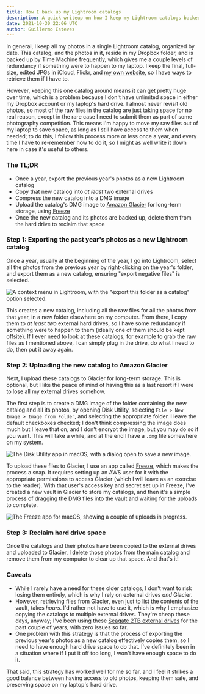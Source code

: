 ```yaml
---
title: How I back up my Lightroom catalogs
description: A quick writeup on how I keep my Lightroom catalogs backed up.
date: 2021-10-30 22:06 UTC
author: Guillermo Esteves
---
```


In general, I keep all my photos in a single Lightroom catalog, organized by date. This catalog, and the photos in it, reside in my Dropbox folder, and is backed up by Time Machine frequently, which gives me a couple levels of redundancy if something were to happen to my laptop. I keep the final, full-size, edited JPGs in iCloud, Flickr, and [my own website](https://www.allencompassingtrip.com), so I have ways to retrieve them if I have to.

However, keeping this one catalog around means it can get pretty huge over time, which is a problem because I don't have unlimited space in either my Dropbox account or my laptop's hard drive. I almost never revisit old photos, so most of the raw files in the catalog are just taking space for no real reason, except in the rare case I need to submit them as part of some photography competition. This means I'm happy to move my raw files out of my laptop to save space, as long as I still have access to them when needed; to do this, I follow this process more or less once a year, and every time I have to re-remember how to do it, so I might as well write it down here in case it's useful to others.

### The TL;DR

* Once a year, export the previous year's photos as a new Lightroom catalog
* Copy that new catalog into _at least_ two external drives
* Compress the new catalog into a DMG image
* Upload the catalog's DMG image to [Amazon Glacier](https://aws.amazon.com/s3/glacier/) for long-term storage, using [Freeze](https://www.freezeapp.net)
* Once the new catalog and its photos are backed up, delete them from the hard drive to reclaim that space

### Step 1: Exporting the past year's photos as a new Lightroom catalog

Once a year, usually at the beginning of the year, I go into Lightroom, select all the photos from the previous year by right-clicking on the year's folder, and export them as a new catalog, ensuring "export negative files" is selected.

![A context menu in Lightroom, with the "export this folder as a catalog" option selected.](blog/2021-10-30-how-i-back-up-my-lightroom-catalogs/export-as-catalog.png)

This creates a new catalog, including all the raw files for all the photos from that year, in a new folder elsewhere on my computer. From there, I copy them to _at least two_ external hard drives, so I have some redundancy if something were to happen to them (ideally one of them should be kept offsite). If I ever need to look at these catalogs, for example to grab the raw files as I mentioned above, I can simply plug in the drive, do what I need to do, then put it away again.

### Step 2: Uploading the new catalog to Amazon Glacier

Next, I upload these catalogs to Glacier for long-term storage. This is optional, but I like the peace of mind of having this as a last resort if I were to lose all my external drives somehow.

The first step is to create a DMG image of the folder containing the new catalog and all its photos, by opening Disk Utility, selecting `File > New Image > Image from Folder`, and selecting the appropriate folder. I leave the default checkboxes checked; I don't think compressing the image does much but I leave that on, and I don't encrypt the image, but you may do so if you want. This will take a while, and at the end I have a `.dmg` file somewhere on my system.

![The Disk Utility app in macOS, with a dialog open to save a new image.](blog/2021-10-30-how-i-back-up-my-lightroom-catalogs/disk-utility.png)

To upload these files to Glacier, I use an app called [Freeze](https://www.freezeapp.net), which makes the process a snap. It requires setting up an AWS user for it with the appropriate permissions to access Glacier (which I will leave as an exercise to the reader). With that user's access key and secret set up in Freeze, I've created a new vault in Glacier to store my catalogs, and then it's a simple process of dragging the DMG files into the vault and waiting for the uploads to complete.

![The Freeze app for macOS, showing a couple of uploads in progress.](blog/2021-10-30-how-i-back-up-my-lightroom-catalogs/freeze.png)

### Step 3: Reclaim hard drive space

Once the catalogs and their photos have been copied to the external drives and uploaded to Glacier, I delete those photos from the main catalog and remove them from my computer to clear up that space. And that's it!

### Caveats

* While I rarely have a need for these older catalogs, I don't want to risk losing them entirely, which is why I rely on external drives _and_ Glacier.
* However, retrieving files from Glacier, even just to list the contents of the vault, takes _hours_. I'd rather not have to use it, which is why I emphasize copying the catalogs to multiple external drives. They're cheap these days, anyway; I've been using these [Seagate 2TB external drives](https://amzn.to/3pVTSwi) for the past couple of years, with zero issues so far.
* One problem with this strategy is that the process of exporting the previous year's photos as a new catalog effectively copies them, so I need to have enough hard drive space to do that. I've definitely been in a situation where if I put it off too long, I won't have enough space to do it.

That said, this strategy has worked well for me so far, and I feel it strikes a good balance between having access to old photos, keeping them safe, and preserving space on my laptop's hard drive.
